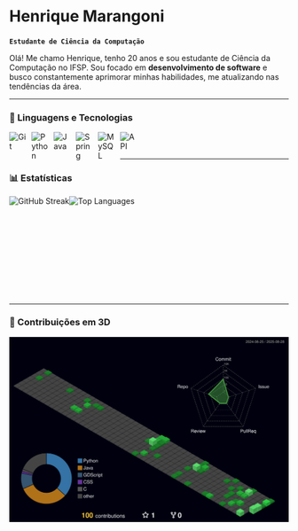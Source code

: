 # Henrique Marangoni

**`Estudante de Ciência da Computação`**

Olá! Me chamo Henrique, tenho 20 anos e sou estudante de Ciência da Computação no IFSP. Sou focado em **desenvolvimento de software** e busco constantemente aprimorar minhas habilidades, me atualizando nas tendências da área.  

---

### 🤖 Linguagens e Tecnologias

<img 
    align="left" 
    alt="Git" 
    title="Git"
    width="30px" 
    style="padding-right: 10px;" 
    src="https://cdn.jsdelivr.net/gh/devicons/devicon@latest/icons/git/git-original.svg" 
/>
<img 
    align="left" 
    alt="Python" 
    title="Python"
    width="30px" 
    style="padding-right: 10px;" 
    src="https://cdn.jsdelivr.net/gh/devicons/devicon@latest/icons/python/python-original.svg" 
/>
<img
    align="left"
    alt="Java"
    title="Java"
    width="30px"
    style="padding-right: 10px;"
    src="https://cdn.jsdelivr.net/gh/devicons/devicon@latest/icons/java/java-original.svg"
/>
<img
    align="left"
    alt="Spring"
    title="Spring Boot"
    width="30px"
    style="padding-right: 10px;"
    src="https://cdn.jsdelivr.net/gh/devicons/devicon@latest/icons/spring/spring-original.svg"
/>
<img
    align="left"
    alt="MySQL"
    title="MySQL"
    width="30px"
    style="padding-right: 10px;"
    src="https://cdn.jsdelivr.net/gh/devicons/devicon@latest/icons/mysql/mysql-original.svg"
/>
<img
    align="left"
    alt="API"
    title="API"
    width="30px"
    style="padding-right: 10px;"
    src="https://cdn-icons-png.flaticon.com/512/732/732212.png"
/>

<br/>
<br/>

---

### 📊 Estatísticas

<p>
  <a href="https://git.io/streak-stats">
    <img
      align="left"
      alt="GitHub Streak"
      src="https://streak-stats.demolab.com/?user=R1ck-dev&theme=radical"
    />
  </a>

  <img
    align="left"
    alt="Top Languages"
    height="180"
    src="https://github-readme-stats.vercel.app/api/top-langs/?username=R1ck-dev&layout=compact&theme=radical&langs_count=10&hide=jupyter%20notebook"
  />
</p>

<br clear="left"/>

---

### 🧩 Contribuições em 3D

![](./profile-3d-contrib/profile-night-green.svg)


